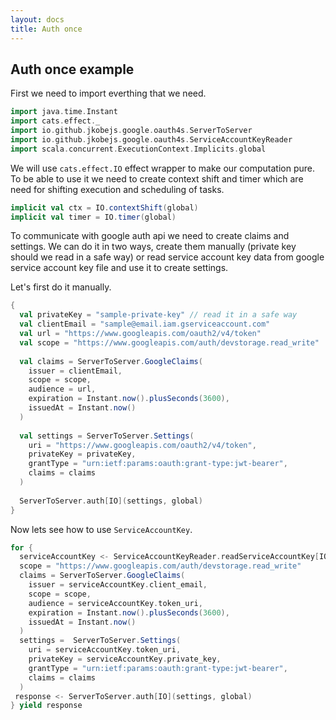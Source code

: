 ```yaml
---
layout: docs
title: Auth once
---
```


## Auth once example

First we need to import everthing that we need.

```scala mdoc
import java.time.Instant
import cats.effect._
import io.github.jkobejs.google.oauth4s.ServerToServer
import io.github.jkobejs.google.oauth4s.ServiceAccountKeyReader
import scala.concurrent.ExecutionContext.Implicits.global
```

We will use `cats.effect.IO` effect wrapper to make our computation pure. To be able to use it we need to create context shift and timer which are need for shifting execution and scheduling of tasks.

```scala mdoc
implicit val ctx = IO.contextShift(global)
implicit val timer = IO.timer(global)
```

To communicate with google auth api we need to create claims and settings. We can do it in two ways, create them manually (private key should we read in a safe way) or read service account key data from google service account key file and use it to create settings.

Let's first do it manually.

```scala mdoc
{
  val privateKey = "sample-private-key" // read it in a safe way
  val clientEmail = "sample@email.iam.gserviceaccount.com"
  val url = "https://www.googleapis.com/oauth2/v4/token"
  val scope = "https://www.googleapis.com/auth/devstorage.read_write"
  
  val claims = ServerToServer.GoogleClaims(
    issuer = clientEmail,
    scope = scope,
    audience = url,
    expiration = Instant.now().plusSeconds(3600),
    issuedAt = Instant.now()
  )
  
  val settings = ServerToServer.Settings(
    uri = "https://www.googleapis.com/oauth2/v4/token",
    privateKey = privateKey,
    grantType = "urn:ietf:params:oauth:grant-type:jwt-bearer",
    claims = claims
  )
  
  ServerToServer.auth[IO](settings, global)
}
```

Now lets see how to use `ServiceAccountKey`.

```scala mdoc
for {
  serviceAccountKey <- ServiceAccountKeyReader.readServiceAccountKey[IO]("src/test/resources/service-account.json", global)
  scope = "https://www.googleapis.com/auth/devstorage.read_write"
  claims = ServerToServer.GoogleClaims(
    issuer = serviceAccountKey.client_email,
    scope = scope,
    audience = serviceAccountKey.token_uri,
    expiration = Instant.now().plusSeconds(3600),
    issuedAt = Instant.now()
  )
  settings =  ServerToServer.Settings(
    uri = serviceAccountKey.token_uri,
    privateKey = serviceAccountKey.private_key,
    grantType = "urn:ietf:params:oauth:grant-type:jwt-bearer",
    claims = claims
  )
 response <- ServerToServer.auth[IO](settings, global)
} yield response
```
